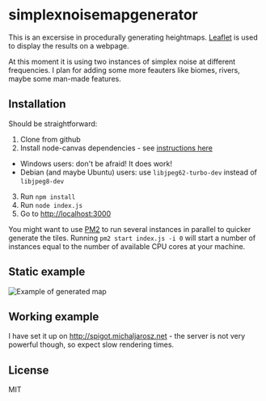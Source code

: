 # simplexnoisemapgenerator

This is an excersise in procedurally generating heightmaps. [Leaflet](http://leafletjs.com/) is used to display the results on a webpage.

At this moment it is using two instances of simplex noise at different frequencies. I plan for adding some more feauters like biomes, rivers, maybe some man-made features.

## Installation

Should be straightforward:

1. Clone from github
2. Install node-canvas dependencies - see [instructions here](https://github.com/Automattic/node-canvas) 
  - Windows users: don't be afraid! It does work!
  - Debian (and maybe Ubuntu) users: use `libjpeg62-turbo-dev` instead of `libjpeg8-dev`
3. Run `npm install`
4. Run `node index.js`
5. Go to [http://localhost:3000](http://localhost:3000)

You might want to use [PM2](http://pm2.keymetrics.io/) to run several instances in parallel to quicker generate the tiles. Running `pm2 start index.js -i 0` will start a number of instances equal to the number of available CPU cores at your machine.

## Static example

![Example of generated map](http://i.imgur.com/i14NWkT.png)

## Working example

I have set it up on http://spigot.michaljarosz.net - the server is not very powerful though, so expect slow rendering times.

## License

MIT
